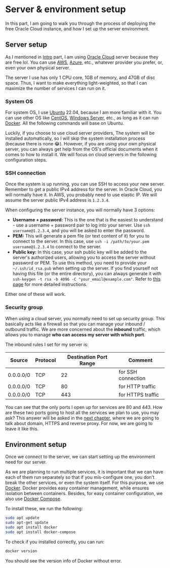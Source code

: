 # Server & environment setup
In this part, I am going to walk you through the process of deploying the free Oracle Cloud instance, and how I set up the server environment.

## Server setup
As I mentioned in [Intro](/build_a_personal_website_intro) part, I am using [Oracle Cloud](https://www.oracle.com/cloud/) server because they are free lol. You can use [AWS](https://aws.amazon.com), [Azure](https://azure.microsoft.com/en-us), etc., whatever provider you prefer, or, even your own physical server.

The server I use has only 1 CPU core, 1GB of memory, and 47GB of disc space. Thus, I want to make everything light-weighted, so that I can maximize the number of services I can run on it.

### System OS
For system OS, I use [Ubuntu](https://ubuntu.com) 22.04, because I am more familiar with it. You can use other OS like [CentOS](https://www.centos.org), [Windows Server](https://www.microsoft.com/en-us/windows-server), etc., as long as it can run [Docker](https://www.docker.com). All the following commands will base on Ubuntu.

Luckily, if you choose to use cloud server providers, The system will be installed automatically, so I will skip the system installation process (because there is none 😂). However, if you are using your own physical server, you can always get help from the OS's official documents when it comes to how to install it. We will focus on cloud servers in the following configuration steps.

### SSH connection
Once the system is up running, you can use SSH to access your new server. Remember to get a public IPv4 address for the server. In Oracle Cloud, you will normally have it. In AWS, you probably need to use elastic IP. We will assume the server public IPv4 address is `1.2.3.4`.

When configuring the server instance, you will normally have 3 options:

- **Username + password:** This is the one that is the easiest to understand - use a username + password pair to log into your server. Use `ssh username@1.2.3.4`, and you will be asked to enter the password.
- **PEM:** This will generate a pem file (or text content of it) for you to connect to the server. In this case, use `ssh -i /path/to/your.pem username@1.2.3.4` to connect to the server.
- **Public key:** In this case, your ssh public key will be added to the server's authorized users, allowing you to access the server without password or PEM. To use this method, you need to provide your `~/.ssh/id_rsa.pub` when setting up the server. If you find yourself not having this file (or the entire directory), you can always generate it with `ssh-keygen -t rsa -b 4096 -C "your_email@example.com"`. Refer to [this page](https://docs.github.com/en/authentication/connecting-to-github-with-ssh/generating-a-new-ssh-key-and-adding-it-to-the-ssh-agent) for more detailed instructions.

Either one of these will work.

### Security group
When using a cloud server, you normally need to set up security group. This basically acts like a firewall so that you can manage your inbound / outbound traffic. We are more concerned about the **inbound** traffic, which allows you to manage **who can access my server with which port**.

The inbound rules I set for my server is:

| Source    | Protocol | Destination Port Range | Comment            |
|-----------|----------|------------------------|--------------------|
| 0.0.0.0/0 | TCP      | 22                     | for SSH connection |
| 0.0.0.0/0 | TCP      | 80                     | for HTTP traffic   |
| 0.0.0.0/0 | TCP      | 443                    | for HTTPS traffic  |

You can see that the only ports I open up for services are 80 and 443. How are these two ports going to host all the services we plan to use, you may ask? This answer will be asked in the [next chapter](/build_a_personal_website_domain_https_and_reverse_proxy), where we are going to talk about domain, HTTPS and reverse proxy. For now, we are going to leave it like this.

## Environment setup
Once we connect to the server, we can start setting up the environment need for our server.

As we are planning to run multiple services, it is important that we can have each of them run separately so that if you mis-configure one, you don't break the other services, or even the system itself. For this purpose, we use [Docker](https://www.docker.com). Docker provides easy container management, while ensures isolation between containers.  Besides, for easy container configuration, we also use [Docker Compose](https://docs.docker.com/compose/compose-file/).

To install these, we run the following:

```bash
sudo apt update
sudo apt-get update
sudo apt install docker
sudo apt install docker-compose
```

To check if you installed correctly, you can run:

```bash
docker version
```

You should see the version info of Docker without error.
